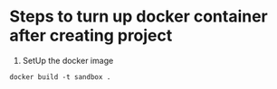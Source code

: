 # Steps to turn up docker container after creating project

1. SetUp the docker image
```
docker build -t sandbox .
```